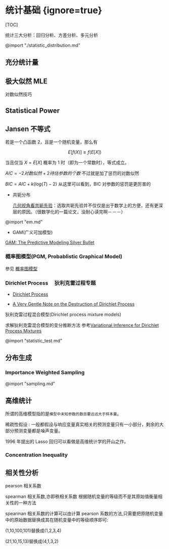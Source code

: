 # 统计基础 {ignore=true}

[TOC]

统计三大分析：回归分析、方差分析、多元分析

@import "./statistic_distribution.md"

## 充分统计量

## 极大似然 MLE

对数似然技巧

## Statistical Power

## Jansen 不等式

若是一个凸函数 2，且是一个随机变量，那么有

$$
E [ f ( X ) ] \geq f ( E [ X ] )
$$

当且仅当 $X = E[X]$ 概率为 1 时（即为一个常数时），等式成立。

$AIC = -2 对数似然　+ 2待估参数的个数$
不过就是加了惩罚的对数似然

$BIC = AIC + k(log(T) - 2)$
从这里可以看到，BIC 对参数的惩罚是更厉害的

- 共轭分布

  [几何视角看共轭先验](http://www.umiacs.umd.edu/~arvinda/mysite/papers/conjugate.pdf)：选取共轭先验并不仅仅是出于数学上的方便，还有更深层的原因。（很数学化的一篇论文，没耐心读完啊－－－）

@import "em.md"

- GAM(广义可加模型)

[GAM: The Predictive Modeling Silver Bullet](http://multithreaded.stitchfix.com/blog/2015/07/30/gam/?utm_campaign=Data%2BElixir&utm_medium=email&utm_source=Data_Elixir_47)

### 概率图模型(PGM, Probablistic Graphical Model)

参见 [概率图模型](../section6/pgm.md)

### Dirichlet Process 　狄利克雷过程专题

- [Dirichlet Process](http://www.gatsby.ucl.ac.uk/~ywteh/research/npbayes/dp.pdf)

- [A Very Gentle Note on the Destruction of Dirichlet Process ](http://users.cecs.anu.edu.au/~xzhang/pubDoc/notes/dirichlet_process.pdf)

狄利克雷过程混合模型(Dirichlet process mixture models)

求解狄利克雷混合模型的变分推断方法
参考[Variational Inference for Dirichlet Process
Mixtures](http://www.cs.columbia.edu/~blei/papers/BleiJordan2004.pdf)

@import "statistic_test.md"

## 分布生成

### Importance Weighted Sampling

@import "sampling.md"

## 高维统计

所谓的高维模型指的是`模型中未知参数的数目要远远大于样本量`。

稀疏性假设
: 一般都假设与响应变量真实相关的预测变量只有一小部分，剩余的大部分预测变量都是噪声变量。

1996 年提出的 Lasso 回归可以看做是高维统计学的开山之作。

### Concentration Inequality

## 相关性分析

pearson 相关系数

spearman 相关系数,亦即秩相关系数
根据随机变量的等级而不是其原始值衡量相关性的一种方法

spearman 相关系数的计算可以由计算 pearson 系数的方法,只需要把原随机变量中的原始数据替换成其在随机变量中的等级顺序即可:

(1,10,100,101)替换成(1,2,3,4)

(21,10,15,13)替换成(4,1,3,2)
